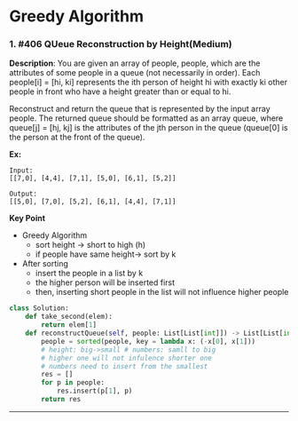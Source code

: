 # Greedy Algorithm

### 1. #406 QUeue Reconstruction by Height(Medium)
**Description**:
You are given an array of people, people, which are the attributes of some people in a queue (not necessarily in order). Each people[i] = [hi, ki] represents the ith person of height hi with exactly ki other people in front who have a height greater than or equal to hi.

Reconstruct and return the queue that is represented by the input array people. The returned queue should be formatted as an array queue, where queue[j] = [hj, kj] is the attributes of the jth person in the queue (queue[0] is the person at the front of the queue).

**Ex:**

    Input:
    [[7,0], [4,4], [7,1], [5,0], [6,1], [5,2]]
    
    Output:
    [[5,0], [7,0], [5,2], [6,1], [4,4], [7,1]]

**Key Point**
- Greedy Algorithm
    - sort height -> short to high (h)
    - if people have same height-> sort by k
- After sorting
    - insert the people in a list by k
    - the higher person will be inserted first
    - then, inserting short people in the list will not influence higher people
```python
class Solution:
    def take_second(elem):
        return elem[1]
    def reconstructQueue(self, people: List[List[int]]) -> List[List[int]]:
        people = sorted(people, key = lambda x: (-x[0], x[1]))
        # height: big->small # numbers: samll to big
        # higher one will not infulence shorter one
        # numbers need to insert from the smallest
        res = []
        for p in people:
            res.insert(p[1], p)
        return res
```

---



